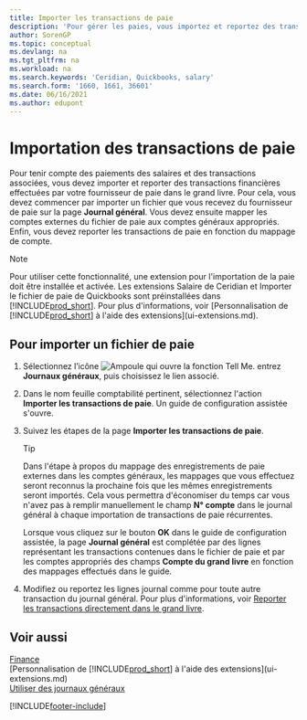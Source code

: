 ```yaml
---
title: Importer les transactions de paie
description: 'Pour gérer les paies, vous importez et reportez des transactions financières de votre fournisseur de paie dans le grand livre, en utilisant une extension de paie telle que Ceridian.'
author: SorenGP
ms.topic: conceptual
ms.devlang: na
ms.tgt_pltfrm: na
ms.workload: na
ms.search.keywords: 'Ceridian, Quickbooks, salary'
ms.search.form: '1660, 1661, 36601'
ms.date: 06/16/2021
ms.author: edupont
---
```

# <a name="importing-payroll-transactions"></a>Importation des transactions de paie

Pour tenir compte des paiements des salaires et des transactions associées, vous devez importer et reporter des transactions financières effectuées par votre fournisseur de paie dans le grand livre. Pour cela, vous devez commencer par importer un fichier que vous recevez du fournisseur de paie sur la page **Journal général**. Vous devez ensuite mapper les comptes externes du fichier de paie aux comptes généraux appropriés. Enfin, vous devez reporter les transactions de paie en fonction du mappage de compte.

> [!NOTE]  
> Pour utiliser cette fonctionnalité, une extension pour l'importation de la paie doit être installée et activée. Les extensions Salaire de Ceridian et Importer le fichier de paie de Quickbooks sont préinstallées dans [!INCLUDE[prod_short](includes/prod_short.md)]. Pour plus d'informations, voir [Personnalisation de [!INCLUDE[prod_short](includes/prod_short.md)] à l'aide des extensions](ui-extensions.md).

## <a name="to-import-a-payroll-file"></a>Pour importer un fichier de paie

1. Sélectionnez l’icône ![Ampoule qui ouvre la fonction Tell Me.](media/ui-search/search_small.png "Dites-moi ce que vous voulez faire") entrez **Journaux généraux**, puis choisissez le lien associé.
2. Dans le nom feuille comptabilité pertinent, sélectionnez l'action **Importer les transactions de paie**. Un guide de configuration assistée s'ouvre.
3. Suivez les étapes de la page **Importer les transactions de paie**.

    > [!TIP]  
    >   Dans l'étape à propos du mappage des enregistrements de paie externes dans les comptes généraux, les mappages que vous effectuez seront reconnus la prochaine fois que les mêmes enregistrements seront importés. Cela vous permettra d'économiser du temps car vous n'avez pas à remplir manuellement le champ **N° compte** dans le journal général à chaque importation de transactions de paie récurrentes.   

    Lorsque vous cliquez sur le bouton **OK** dans le guide de configuration assistée, la page **Journal général** est complétée par des lignes représentant les transactions contenues dans le fichier de paie et par les comptes appropriés des champs **Compte du grand livre** en fonction des mappages effectués dans le guide.
4. Modifiez ou reportez les lignes journal comme pour toute autre transaction du journal général. Pour plus d'informations, voir [Reporter les transactions directement dans le grand livre](finance-how-post-transactions-directly.md).   

## <a name="see-also"></a>Voir aussi

[Finance](finance.md)  
[Personnalisation de [!INCLUDE[prod_short](includes/prod_short.md)] à l'aide des extensions](ui-extensions.md)  
[Utiliser des journaux généraux](ui-work-general-journals.md)  


[!INCLUDE[footer-include](includes/footer-banner.md)]
